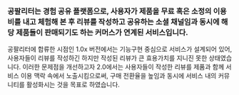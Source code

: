 ### 공팔리터는 경험 공유 플랫폼으로, 사용자가 제품을 무료 혹은 소정의 이용비를 내고 체험해 본 후 리뷰를 작성하고 공유하는 소셜 채널임과 동시에 해당 제품들이 판매되기도 하는 커머스가 연계된 서비스입니다.
공팔리터에 합류한 시점인 1.0x 버전에서는 기능구현 중심으로 서비스가 설계되어 있어, 사용자들이 리뷰를 작성하긴 하지만 작성된 리뷰가 큰 효용가치를 지니진 못한 상태였습니다.
이러한 문제점을 개선하고자 2.0에서는 사용자들이 작성한 리뷰를 제품과 함께 서비스 이용 맥락 속에서 노출시킴으로써, 구매 전환율을 높임과 동시에 서비스 내의 커뮤니티를 활성화시는 것을 목표로 하였습니다.